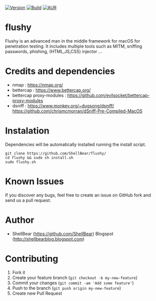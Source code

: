[![Version](https://img.shields.io/badge/FLUSHY-1.0-brightgreen.svg?maxAge=259200)]()
[![Build](https://img.shields.io/badge/Supported_OS-macOS-orange.svg)]()
[![AUR](https://img.shields.io/aur/license/yaourt.svg)]()

flushy
=

Flushy is an advanced man in the middle framework for macOS for penetration testing. It includes multiple tools such as MITM, sniffing passwords, phishing, (HTML,JS,CSS) injector ... 

Credits and dependencies
=

- nmap : https://nmap.org/
- bettercap : https://www.bettercap.org/
- bettercap proxy-modules : https://github.com/evilsocket/bettercap-proxy-modules
- dsniff : https://www.monkey.org/~dugsong/dsniff/ https://github.com/chrismcmorran/dSniff-Pre-Compiled-MacOS 


Instalation
=

Dependencies will be automatically installed running the install script.

    git clone https://github.com/ShellBear/flushy/
    cd flushy && sudo sh install.sh
    sudo flushy.sh

Known Issues
=

If you discover any bugs, feel free to create an issue on GitHub fork and
send us a pull request.


Author
=

* ShellBear (https://github.com/ShellBear)
Blogspot (http://shellbearblog.blogspot.com)

Contributing
=

1. Fork it
2. Create your feature branch (`git checkout -b my-new-feature`)
3. Commit your changes (`git commit -am 'Add some feature'`)
4. Push to the branch (`git push origin my-new-feature`)
5. Create new Pull Request
